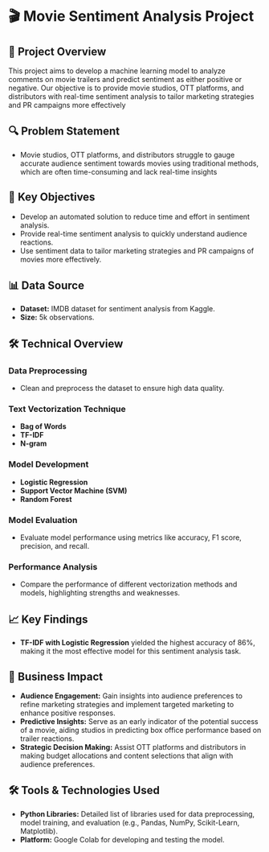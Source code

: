# 🎬 Movie Sentiment Analysis Project

## 📝 Project Overview
This project aims to develop a machine learning model to analyze comments on movie trailers and predict sentiment as either positive or negative. Our objective is to provide movie studios, OTT platforms, and distributors with real-time sentiment analysis to tailor marketing strategies and PR campaigns more effectively
## 🔍 Problem Statement
- Movie studios, OTT platforms, and distributors struggle to gauge accurate audience sentiment towards movies using traditional methods, which are often time-consuming and lack real-time insights

## 🎯 Key Objectives
- Develop an automated solution to reduce time and effort in sentiment analysis.
- Provide real-time sentiment analysis to quickly understand audience reactions.
- Use sentiment data to tailor marketing strategies and PR campaigns of movies more effectively.

## 📊 Data Source
- **Dataset:** IMDB dataset for sentiment analysis from Kaggle.
- **Size:** 5k observations.

## 🛠️ Technical Overview

### Data Preprocessing
- Clean and preprocess the dataset to ensure high data quality.

### Text Vectorization Technique
- **Bag of Words**
- **TF-IDF**
- **N-gram**

### Model Development
- **Logistic Regression**
- **Support Vector Machine (SVM)**
- **Random Forest**

### Model Evaluation
- Evaluate model performance using metrics like accuracy, F1 score, precision, and recall.

### Performance Analysis
- Compare the performance of different vectorization methods and models, highlighting strengths and weaknesses.

## 📈 Key Findings
- **TF-IDF with Logistic Regression** yielded the highest accuracy of 86%, making it the most effective model for this sentiment analysis task.

## 🎉 Business Impact
- **Audience Engagement:** Gain insights into audience preferences to refine marketing strategies and implement targeted marketing to enhance positive responses.
- **Predictive Insights:** Serve as an early indicator of the potential success of a movie, aiding studios in predicting box office performance based on trailer reactions.
- **Strategic Decision Making:** Assist OTT platforms and distributors in making budget allocations and content selections that align with audience preferences.

## 🛠️ Tools & Technologies Used
- **Python Libraries:** Detailed list of libraries used for data preprocessing, model training, and evaluation (e.g., Pandas, NumPy, Scikit-Learn, Matplotlib).
- **Platform:** Google Colab for developing and testing the model.


